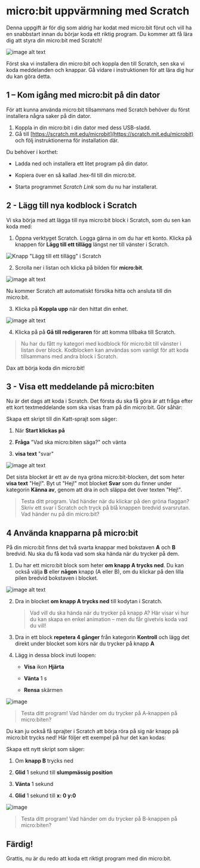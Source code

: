 # micro:bit uppvärmning med Scratch

Denna uppgift är för dig som aldrig har kodat med micro:bit förut och vill ha en snabbstart innan du börjar koda ett riktig program. Du kommer att få lära dig att styra din micro:bit med Scratch!

![image alt text](image_1.png)

Först ska vi installera din micro:bit och koppla den till Scratch, sen ska vi koda meddelanden och knappar. Gå vidare i instruktionen för att lära dig hur du kan göra detta.

## 1 – Kom igång med micro:bit på din dator

För att kunna använda micro:bit tillsammans med Scratch behöver du först installera några saker på din dator.

1. Koppla in din micro:bit i din dator med dess USB-sladd.
2. Gå till [https://scratch.mit.edu/microbit](https://scratch.mit.edu/microbit) och följ instruktionerna för installation där.

Du behöver i korthet:

* Ladda ned och installera ett litet program på din dator.

* Kopiera över en så kallad .hex-fil till din micro:bit.

* Starta programmet *Scratch Link* som du nu har installerat.

## 2 - Lägg till nya kodblock i Scratch

Vi ska börja med att lägga till nya micro:bit block i Scratch, som du sen kan koda med:

1. Öppna verktyget Scratch. Logga gärna in om du har ett konto. Klicka på knappen för **Lägg till ett tillägg** längst ner till vänster i Scratch.

![Knapp "Lägg till ett tillägg" i Scratch](image_2.png)

2. Scrolla ner i listan och klicka på bilden för **micro:bit**.

![image alt text](image_3.png)

Nu kommer Scratch att automatiskt försöka hitta och ansluta till din micro:bit.

3. Klicka på **Koppla upp** när den hittat din enhet.

![image alt text](image_4.png)

4. Klicka på på **Gå till redigeraren** för att komma tillbaka till Scratch. 

> Nu har du fått ny kategori med kodblock för micro:bit till vänster i listan över block. Kodblocken kan användas som vanligt för att koda tillsammans med andra block i Scratch.

Dax att börja koda din micro:bit!

## 3 - Visa ett meddelande på micro:biten
Nu är det dags att koda i Scratch. Det första du ska få göra är att fråga efter ett kort textmeddelande som ska visas fram på din micro:bit. Gör såhär:

Skapa ett skript till din Katt-sprajt som säger:

1. När **Start klickas på**

2. **Fråga** "Vad ska micro:biten säga?" och vänta

3. **visa text** "svar"

![image alt text](image_5.png)

Det sista blocket är ett av de nya gröna micro:bit-blocken, det som heter **visa text** "Hej!". Byt ut "Hej!" mot blocket **Svar** som du finner under kategorin **Känna av**, genom att dra in och släppa det över texten "Hej!".

> Testa ditt program. Vad händer när du klickar på den gröna flaggan? Skriv ett svar i Scratch och tryck på blå knappen bredvid svarsrutan. Vad händer nu på din micro:bit?

## 4 Använda knapparna på micro:bit

På din micro:bit finns det två svarta knappar med bokstaven **A** och **B** bredvid. Nu ska du få koda vad som ska hända när du trycker på dem.

1. Du har ett micro:bit block som heter **om knapp A trycks ned**. Du kan också välja **B** eller **någon** knapp (A eller B), om du klickar på den lilla pilen bredvid bokstaven i blocket.

![image alt text](image_6.png)

2. Dra in blocket **om knapp A trycks ned** till kodytan i Scratch.

    > Vad vill du ska hända när du trycker på knapp A? Här visar vi hur du kan skapa en enkel animation – men du får givetvis koda vad du vill!

3. Dra in ett block **repetera 4 gånger** från kategorin **Kontroll** och lägg det direkt under blocket som körs när du trycker på knapp **A**

4. Lägg in dessa block inuti loopen:

    * **Visa** ikon **Hjärta**

    * **Vänta** 1 s

    * **Rensa** skärmen

![image](image_7.png)

> Testa ditt program! Vad händer om du trycker på A-knappen på micro:biten?

Du kan ju också få sprajter i Scratch att börja röra på sig när knapp på micro:bit trycks ned! Här följer ett exempel på hur det kan kodas:

Skapa ett nytt skript som säger:

1. Om **knapp B** trycks ned

2. **Glid** 1 sekund till **slumpmässig position**

3. **Vänta** 1 sekund

4. **Glid** 1 sekund till **x: 0 y:0**

![image](image_8.png)

> Testa ditt program! Vad händer om du trycker på B-knappen på micro:biten? 


## Färdig!

Grattis, nu är du redo att koda ett riktigt program med din micro:bit.
